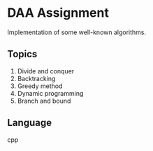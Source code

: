 

# DAA Assignment 
Implementation of some well-known algorithms. 

## Topics 
1. Divide and conquer
2. Backtracking
3. Greedy method
4. Dynamic programming
5. Branch and bound

## Language
cpp
